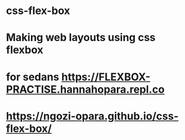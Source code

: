 # css-flex-box
# Making web layouts using css flexbox
# for sedans https://FLEXBOX-PRACTISE.hannahopara.repl.co
# https://ngozi-opara.github.io/css-flex-box/

